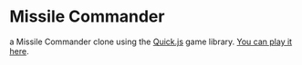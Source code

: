 # Missile Commander
a Missile Commander clone using the [Quick.js](https://github.com/diogoschneider/quick) game library. [You can play it here](http://staudt.github.io/missile-commander).
